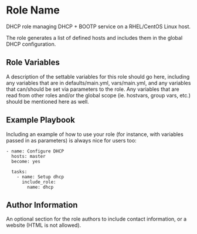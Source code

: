 Role Name
=========

DHCP role managing DHCP + BOOTP service on a RHEL/CentOS Linux host.

The role generates a list of defined hosts and includes them in the global DHCP configuration.
 
Role Variables
--------------

A description of the settable variables for this role should go here, including any variables that are in defaults/main.yml, vars/main.yml, and any variables that can/should be set via parameters to the role. Any variables that are read from other roles and/or the global scope (ie. hostvars, group vars, etc.) should be mentioned here as well.

Example Playbook
----------------

Including an example of how to use your role (for instance, with variables passed in as parameters) is always nice for users too:

```
- name: Configure DHCP
  hosts: master
  become: yes

  tasks:
    - name: Setup dhcp
      include_role:
        name: dhcp
```

Author Information
------------------

An optional section for the role authors to include contact information, or a website (HTML is not allowed).
